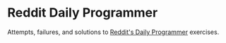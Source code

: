 # Reddit Daily Programmer


Attempts, failures, and solutions to [Reddit's Daily Programmer](https://www.reddit.com/r/dailyprogrammer) exercises.
